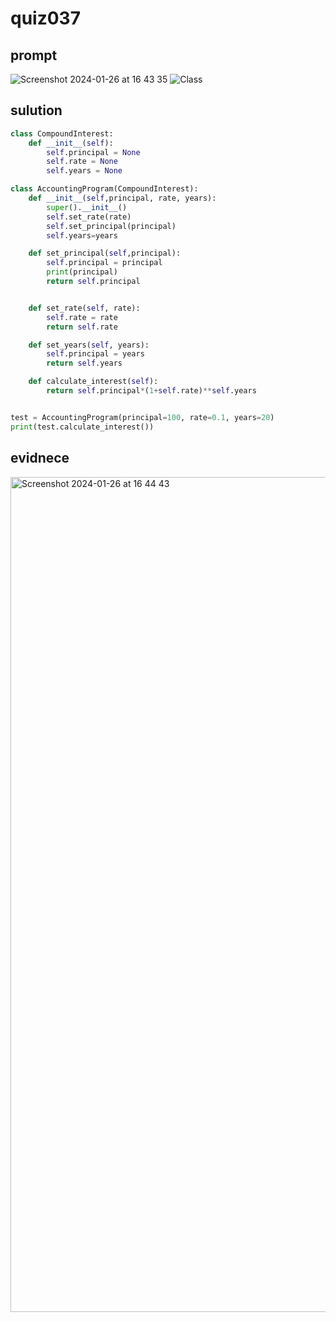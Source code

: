 # quiz037

## prompt
![Screenshot 2024-01-26 at 16 43 35](https://github.com/ayyyane/unit3_g11/assets/142702159/21678413-bdac-402a-9692-63b4ac63f903)
![Class](https://github.com/ayyyane/unit3_g11/assets/142702159/a4590494-52b5-4b2b-b776-465c4a81be80)

## sulution

```.py
class CompoundInterest:
    def __init__(self):
        self.principal = None
        self.rate = None
        self.years = None

class AccountingProgram(CompoundInterest):
    def __init__(self,principal, rate, years):
        super().__init__()
        self.set_rate(rate)
        self.set_principal(principal)
        self.years=years

    def set_principal(self,principal):
        self.principal = principal
        print(principal)
        return self.principal


    def set_rate(self, rate):
        self.rate = rate
        return self.rate

    def set_years(self, years):
        self.principal = years
        return self.years

    def calculate_interest(self):
        return self.principal*(1+self.rate)**self.years


test = AccountingProgram(principal=100, rate=0.1, years=20)
print(test.calculate_interest())

```

## evidnece
<img width="1336" alt="Screenshot 2024-01-26 at 16 44 43" src="https://github.com/ayyyane/unit3_g11/assets/142702159/ed6cf464-b3a9-42bd-a7da-74c7c24a7911">
